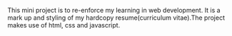 This mini project is to re-enforce my learning in web development. It is a mark up and styling of my hardcopy resume(curriculum vitae).The project makes use of html, css and javascript.
